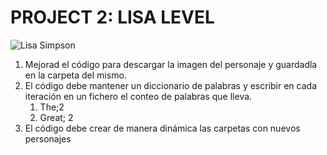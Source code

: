 # PROJECT 2: LISA LEVEL

![Lisa Simpson](https://cdn.pixabay.com/photo/2016/12/20/21/30/toy-1921523_960_720.jpg)

1. Mejorad el código para descargar la imagen del personaje y guardadla en la carpeta del
mismo. 
2. El código debe mantener un diccionario de palabras y escribir en cada iteración en un
fichero el conteo de palabras que lleva.
   1. The;2
   2. Great; 2
3. El código debe crear de manera dinámica las carpetas con nuevos personajes